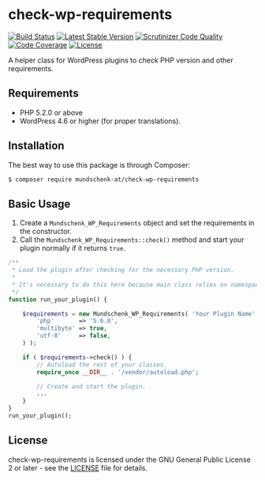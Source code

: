 # check-wp-requirements

[![Build Status](https://travis-ci.org/mundschenk-at/check-wp-requirements.svg?branch=master)](https://travis-ci.org/mundschenk-at/check-wp-requirements)
[![Latest Stable Version](https://poser.pugx.org/mundschenk-at/check-wp-requirements/v/stable)](https://packagist.org/packages/mundschenk-at/check-wp-requirements)
[![Scrutinizer Code Quality](https://scrutinizer-ci.com/g/mundschenk-at/check-wp-requirements/badges/quality-score.png?b=master)](https://scrutinizer-ci.com/g/mundschenk-at/check-wp-requirements/?branch=master)
[![Code Coverage](https://scrutinizer-ci.com/g/mundschenk-at/check-wp-requirements/badges/coverage.png?b=master)](https://scrutinizer-ci.com/g/mundschenk-at/check-wp-requirements/?branch=master)
[![License](https://poser.pugx.org/mundschenk-at/check-wp-requirements/license)](https://packagist.org/packages/mundschenk-at/check-wp-requirements)

A helper class for WordPress plugins to check PHP version and other requirements.

## Requirements

*   PHP 5.2.0 or above
*   WordPress 4.6 or higher (for proper translations).

## Installation

The best way to use this package is through Composer:

```BASH
$ composer require mundschenk-at/check-wp-requirements
```

## Basic Usage

1.  Create a `Mundschenk_WP_Requirements` object and set the requirements in the constructor.
2.  Call the `Mundschenk_WP_Requirements::check()` method and start your plugin normally if it
    returns `true`.

```PHP
/**
 * Load the plugin after checking for the necessary PHP version.
 *
 * It's necessary to do this here because main class relies on namespaces.
 */
function run_your_plugin() {

	$requirements = new Mundschenk_WP_Requirements( 'Your Plugin Name', __FILE__, 'your-textdomain', array(
		'php'       => '5.6.0',
		'multibyte' => true,
		'utf-8'     => false,
	) );

	if ( $requirements->check() ) {
		// Autoload the rest of your classes.
		require_once __DIR__ . '/vendor/autoload.php';

		// Create and start the plugin.
		...
	}
}
run_your_plugin();
```

## License

check-wp-requirements is licensed under the GNU General Public License 2 or later - see the [LICENSE](LICENSE) file for details.

